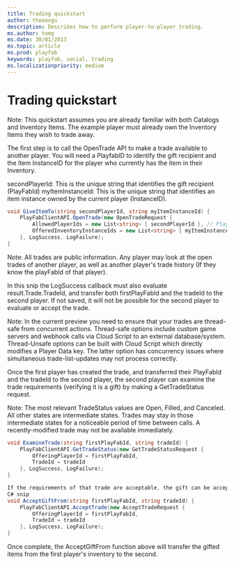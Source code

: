```yaml
---
title: Trading quickstart
author: thomasgu
description: Describes how to perform player-to-player trading.
ms.author: tomg
ms.date: 30/01/2013
ms.topic: article
ms.prod: playfab
keywords: playfab, social, trading
ms.localizationpriority: medium
---
```


# Trading quickstart

Note: This quickstart assumes you are already familiar with both Catalogs and Inventory Items. The example player must already own the Inventory Items they wish to trade away.

The first step is to call the OpenTrade API to make a trade available to another player. You will need a PlayfabID to identify the gift recipient and the Item InstanceID for the player who currently has the item in their Inventory.
  
secondPlayerId: This is the unique string that identifies the gift recipient (PlayFabId) 
myItemInstanceId: This is the unique string that identifies an item instance owned by the current player (InstanceID).

```csharp
void GiveItemTo(string secondPlayerId, string myItemInstanceId) { 
    PlayFabClientAPI.OpenTrade(new OpenTradeRequest { 
        AllowedPlayerIds = new List<string> { secondPlayerId }, // PlayFab ID for the friend who will recieve your gift 
        OfferedInventoryInstanceIds = new List<string> { myItemInstanceId } // The item instanceId fetched from GetUserInventory() 
    }, LogSuccess, LogFailure); 
}
```

Note: All trades are public information. Any player may look at the open trades of another player, as well as another player's trade history (If they know the playFabId of that player).

In this snip the LogSuccess callback must also evaluate result.Trade.TradeId, and transfer both firstPlayFabId and the tradeId to the second player. If not saved, it will not be possible for the second player to evaluate or accept the trade.
  
Note: In the current preview you need to ensure that your trades are thread-safe from concurrent actions. Thread-safe options include custom game servers and webhook calls via Cloud Script to an external database/system. Thread-Unsafe options can be built with Cloud Script which directly modifies a Player Data key. The latter option has concurrency issues where simultaneous trade-list-updates may not process correctly.

Once the first player has created the trade, and transferred their PlayFabId and the tradeId to the second player, the second player can examine the trade requirements (verifying it is a gift) by making a GetTradeStatus request.

Note: The most relevant TradeStatus values are Open, Filled, and Canceled. All other states are intermediate states. Trades may stay in those intermediate states for a noticeable period of time between calls. A recently-modified trade may not be available immediately.

```csharp
void ExamineTrade(string firstPlayFabId, string tradeId) { 
    PlayFabClientAPI.GetTradeStatus(new GetTradeStatusRequest { 
        OfferingPlayerId = firstPlayFabId, 
        TradeId = tradeId 
    }, LogSuccess, LogFailure); 
}

If the requirements of that trade are acceptable, the gift can be accepted using AcceptTrade 
C# snip 
void AcceptGiftFrom(string firstPlayFabId, string tradeId) { 
    PlayFabClientAPI.AcceptTrade(new AcceptTradeRequest { 
        OfferingPlayerId = firstPlayFabId, 
        TradeId = tradeId 
    }, LogSuccess, LogFailure); 
} 
```

Once complete, the AcceptGiftFrom function above will transfer the gifted items from the first player's inventory to the second.
